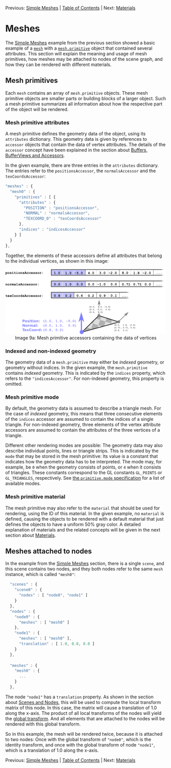 Previous: [Simple Meshes](gltfTutorial_008_SimpleMeshes.md) | [Table of Contents](README.md) | Next: [Materials](gltfTutorial_010_Materials.md)

# Meshes

The [Simple Meshes](gltfTutorial_008_SimpleMeshes.md) example from the previous section showed a basic example of a [`mesh`](https://github.com/KhronosGroup/glTF/tree/master/specification#reference-mesh) with a [`mesh.primitive`](https://github.com/KhronosGroup/glTF/tree/master/specification#reference-mesh.primitive) object that contained several attributes. This section will explain the meaning and usage of mesh primitives, how meshes may be attached to nodes of the scene graph, and how they can be rendered with different materials.


## Mesh primitives

Each `mesh` contains an array of `mesh.primitive` objects. These mesh primitive objects are smaller parts or building blocks of a larger object. Such a mesh primitive summarizes all information about how the respective part of the object will be rendered.


### Mesh primitive attributes

A mesh primitive defines the geometry data of the object, using its `attributes` dictionary. This geometry data is given by references to `accessor` objects that contain the data of vertex attributes. The details of the `accessor` concept have been explained in the section about [Buffers, BufferViews and Accessors](gltfTutorial_005_BuffersBufferViewsAccessors.md).

In the given example, there are three entries in the `attributes` dictionary. The entries refer to the `positionsAccessor`, the `normalsAccessor` and the `texCoordsAccessor`:

```javascript
"meshes" : {
  "mesh0" : {
    "primitives" : [ {
      "attributes" : {
        "POSITION" : "positionsAccessor",
        "NORMAL" : "normalsAccessor",
        "TEXCOORD_0" : "texCoordsAccessor"
      },
      "indices" : "indicesAccessor"
    } ]
  }
},
```

Together, the elements of these accessors define all attributes that belong to the individual vertices, as shown in this image:

<p align="center">
<img src="images/meshPrimitiveAttributes.png" /><br>
<a name="meshPrimitiveAttributes-png"></a>Image 9a: Mesh primitive accessors containing the data of vertices
</p>


### Indexed and non-indexed geometry

The geometry data of a `mesh.primitive` may either be *indexed* geometry, or geometry without indices. In the given example, the `mesh.primitive` contains *indexed* geometry. This is indicated by the `indices` property, which refers to the `"indicesAccessor"`. For non-indexed geometry, this property is omitted.


### Mesh primitive mode  

By default, the geometry data is assumed to describe a triangle mesh. For the case of *indexed* geometry, this means that three consecutive elements of the `indices` accessor are assumed to contain the indices of a single triangle. For non-indexed geometry, three elements of the vertex attribute accessors are assumed to contain the attributes of the three vertices of a triangle.

Different other rendering modes are possible: The geometry data may also describe individual points, lines or triangle strips. This is indicated by the `mode` that may be stored in the mesh primitive: Its value is a constant that indicates how the geometry data has to be interpreted. The mode may, for example, be `0` when the geometry consists of points, or `4` when it consists of triangles. These constants correspond to the GL constants `GL_POINTS` or `GL_TRIANGLES`, respectively. See [the `primitive.mode` specification](https://github.com/KhronosGroup/glTF/tree/master/specification#primitivemode) for a list of available modes.

### Mesh primitive material

The mesh primitive may also refer to the `material` that should be used for rendering, using the ID of this material. In the given example, no `material` is defined, causing the objects to be rendered with a default material that just defines the objects to have a uniform 50% gray color. A detailed explanation of materials and the related concepts will be given in the next section about [Materials](gltfTutorial_010_Materials.md).


## Meshes attached to nodes

In the example from the [Simple Meshes](gltfTutorial_008_SimpleMeshes.md) section, there is a single `scene`, and this scene contains two nodes, and they both nodes refer to the same `mesh` instance, which is called `"mesh0"`:

```javascript
  "scenes" : {
    "scene0" : {
      "nodes" : [ "node0", "node1" ]
    }
  },
  "nodes" : {
    "node0" : {
      "meshes" : [ "mesh0" ]
    },
    "node1" : {
      "meshes" : [ "mesh0" ],
      "translation" : [ 1.0, 0.0, 0.0 ]
    }
  },

  "meshes" : {
    "mesh0" : {
      ...
    }
  },
```

The node `"node1"` has a `translation` property. As shown in the section about [Scenes and Nodes](gltfTutorial_004_ScenesNodes.md), this will be used to compute the local transform matrix of this node. In this case, the matrix will cause a translation of 1.0 along the x-axis. The product of all local transforms of the nodes will yield the [global transform](gltfTutorial_004_ScenesNodes.md#global-transforms-of-nodes). And all elements that are attached to the nodes will be rendered with this global transform.

So in this example, the mesh will be rendered twice, because it is attached to two nodes: Once with the global transform of `"node0"`, which is the identity transform, and once with the global transform of node `"node1"`, which is a translation of 1.0 along the x-axis.



Previous: [Simple Meshes](gltfTutorial_008_SimpleMeshes.md) | [Table of Contents](README.md) | Next: [Materials](gltfTutorial_010_Materials.md)
